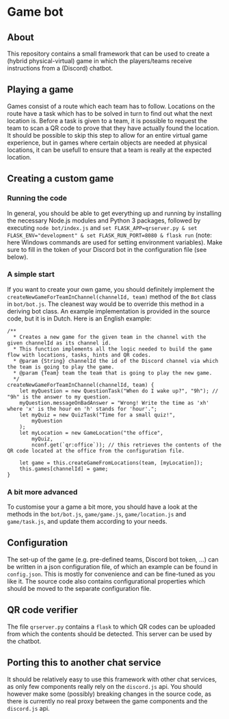 # Game bot

## About

This repository contains a small framework that can be used to create a (hybrid physical-virtual) game in which the players/teams receive instructions from a (Discord) chatbot.

## Playing a game

Games consist of a route which each team has to follow. Locations on the route have a task which has to be solved in turn to find out what the next location is. Before a task is given to a team, it is possible to request the team to scan a QR code to prove that they have actually found the location. It should be possible to skip this step to allow for an entire virtual game experience, but in games where certain objects are needed at physical locations, it can be usefull to ensure that a team is really at the expected location.

## Creating a custom game

### Running the code

In general, you should be able to get everything up and running by installing the necessary Node.js modules and Python 3 packages, followed by executing `node bot/index.js` and `set FLASK_APP=qrserver.py & set FLASK_ENV="development" & set FLASK_RUN_PORT=8080 & flask run` (note: here Windows commands are used for setting environment variables). Make sure to fill in the token of your Discord bot in the configuration file (see below).

### A simple start

If you want to create your own game, you should definitely implement the `createNewGameForTeamInChannel(channelId, team)` method of the `Bot` class in `bot/bot.js`. The cleanest way would be to override this method in a deriving bot class. An example implementation is provided in the source code, but it is in Dutch. Here is an English example:

```lang=javascript
/**
  * Creates a new game for the given team in the channel with the given channelId as its channel id.
  * This function implements all the logic needed to build the game flow with locations, tasks, hints and QR codes.
  * @param {String} channelId the id of the Discord channel via which the team is going to play the game.
  * @param {Team} team the team that is going to play the new game.
  */
createNewGameForTeamInChannel(channelId, team) {
    let myQuestion = new QuestionTask("When do I wake up?", "9h"); // "9h" is the answer to my question.
    myQuestion.messageOnBadAnswer = "Wrong! Write the time as 'xh' where 'x' is the hour en 'h' stands for 'hour'.";
    let myQuiz = new QuizTask("Time for a small quiz!",
        myQuestion
    );
    let myLocation = new GameLocation("the office", 
        myQuiz, 
        nconf.get(`qr:office`)); // this retrieves the contents of the QR code located at the office from the configuration file.

    let game = this.createGameFromLocations(team, [myLocation]);
    this.games[channelId] = game;
}
```

### A bit more advanced

To customise your a game a bit more, you should have a look at the methods in the `bot/bot.js`, `game/game.js`, `game/location.js` and `game/task.js`, and update them according to your needs.

## Configuration

The set-up of the game (e.g. pre-defined teams, Discord bot token, ...) can be written in a json configuration file, of which an example can be found in `config.json`.
This is mostly for convenience and can be fine-tuned as you like it. The source code also contains configurational properties which should be moved to the separate configuration file.

## QR code verifier

The file `qrserver.py` contains a `flask` to which QR codes can be uploaded from which the contents should be detected. This server can be used by the chatbot.

## Porting this to another chat service

It should be relatively easy to use this framework with other chat services, as only few components really rely on the `discord.js` api. You should however make some (possibly) breaking changes in the source code, as there is currently no real proxy between the game components and the `discord.js` api.
